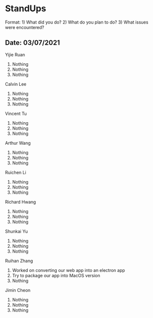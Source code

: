 # StandUps

Format: 1) What did you do? 2) What do you plan to do? 3) What issues were encountered?

## Date: 03/07/2021

Yijie Ruan 
1. Nothing
2. Nothing
3. Nothing

Calvin Lee
1. Nothing
2. Nothing
3. Nothing

Vincent Tu
1. Nothing
2. Nothing
3. Nothing

Arthur Wang
1. Nothing
2. Nothing
3. Nothing

Ruichen Li
1. Nothing
2. Nothing
3. Nothing

Richard Hwang
1. Nothing
2. Nothing
3. Nothing

Shunkai Yu
1. Nothing
2. Nothing
3. Nothing

Ruihan Zhang
1. Worked on converting our web app into an electron app
2. Try to package our app into MacOS version
3. Nothing

Jimin Cheon 
1. Nothing
2. Nothing
3. Nothing
